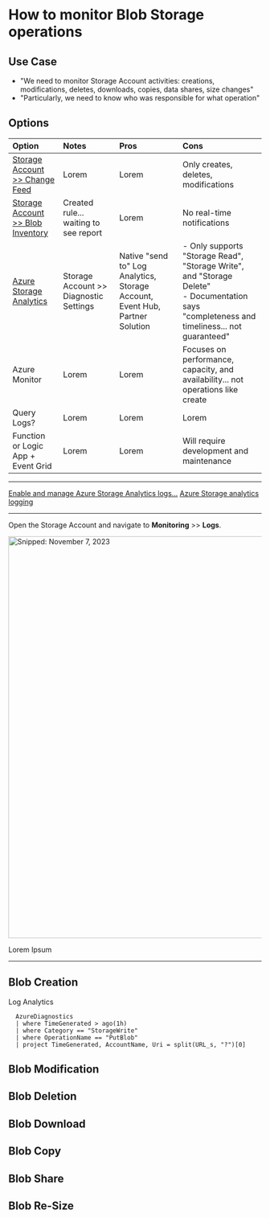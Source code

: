 # How to monitor Blob Storage operations

## Use Case
* "We need to monitor Storage Account activities: creations, modifications, deletes, downloads, copies, data shares, size changes"
* "Particularly, we need to know who was responsible for what operation"

## Options

Option | Notes | Pros | Cons
:----- | :----- | :----- | :-----
[Storage Account >> Change Feed](https://learn.microsoft.com/en-us/azure/storage/blobs/storage-blob-change-feed?tabs=azure-portal) | Lorem | Lorem | Only creates, deletes, modifications
[Storage Account >> Blob Inventory](https://learn.microsoft.com/en-us/azure/storage/blobs/blob-inventory-how-to?tabs=azure-portal) | Created rule... waiting to see report | Lorem | No real-time notifications
[Azure Storage Analytics](https://learn.microsoft.com/en-us/azure/storage/common/manage-storage-analytics-metrics?tabs=azure-portal) | Storage Account >> Diagnostic Settings | Native "send to" Log Analytics, Storage Account, Event Hub, Partner Solution | - Only supports "Storage Read", "Storage Write", and "Storage Delete"<br>- Documentation says "completeness and timeliness... not guaranteed"
Azure Monitor | Lorem | Lorem | Focuses on performance, capacity, and availability... not operations like create
Query Logs? | Lorem | Lorem | Lorem
Function or Logic App + Event Grid | Lorem | Lorem | Will require development and maintenance

-----

[Enable and manage Azure Storage Analytics logs...](https://learn.microsoft.com/en-us/azure/storage/common/manage-storage-analytics-logs)
[Azure Storage analytics logging](https://learn.microsoft.com/en-us/azure/storage/common/storage-analytics-logging)

-----

Open the Storage Account and navigate to **Monitoring** >> **Logs**.

<img src="https://github.com/richchapler/AzureSolutions/assets/44923999/85fe757c-4b5e-4dcd-9826-f906d871523b" width="800" title="Snipped: November 7, 2023" />

Lorem Ipsum

-----

## Blob Creation

Log Analytics

```
  AzureDiagnostics
  | where TimeGenerated > ago(1h)
  | where Category == "StorageWrite"
  | where OperationName == "PutBlob"
  | project TimeGenerated, AccountName, Uri = split(URL_s, "?")[0]
```


## Blob Modification

## Blob Deletion

## Blob Download

## Blob Copy

## Blob Share

## Blob Re-Size
